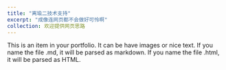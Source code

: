 ```yaml
---
title: "离瑜二技术支持"
excerpt: "成像连网页都不会做好可怜啊"
collection: 欢迎提供网页思路
---
```


This is an item in your portfolio. It can be have images or nice text. If you name the file .md, it will be parsed as markdown. If you name the file .html, it will be parsed as HTML. 
